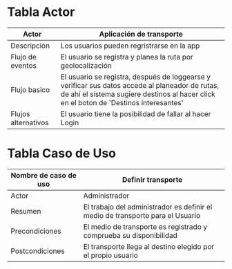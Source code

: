 # Tabla Actor

| Actor | Aplicación de transporte |
|-------|-------------------------|
| Descripción | Los usuarios pueden regristrarse en la app | 
| Flujo de eventos |  El usuario se registra y planea la ruta por geolocalización |
| Flujo basico | El usuario se registra, después de loggearse y verificar sus datos accede al planeador de rutas, de ahí el sistema sugiere destinos al hacer click en el boton de 'Destinos interesantes' |
| Flujos alternativos | El usuario tiene la posibilidad de fallar al hacer Login |


# Tabla Caso de Uso

| Nombre de caso de uso | Definir transporte |
|-------|-------------------------|
| Actor | Administrador | 
| Resumen |  El trabajo del administrador es definir el medio de transporte para el Usuario |
| Precondiciones | El medio de transporte es registrado y comprueba su disponibilidad |
| Postcondiciones | El transporte llega al destino elegido por el propio usuario |